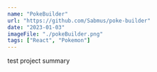 ```yaml
---
name: "PokeBuilder"
url: "https://github.com/Sabmus/poke-builder"
date: "2023-01-03"
imageFile: "./pokeBuilder.png"
tags: ["React", "Pokemon"]
---
```


test project summary
